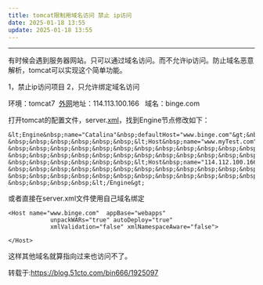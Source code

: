 ```yaml
---
title: tomcat限制用域名访问 禁止 ip访问
date: 2025-01-18 13:55
update: 2025-01-18 13:55
---
```



---
有时候会遇到服务器网站。只可以通过域名访问。而不允许ip访问。防止域名恶意解析，tomcat可以实现这个简单功能。

1，禁止ip访问项目 2，只允许绑定域名访问

环境：tomcat7  [外网](https://so.csdn.net/so/search?q=%E5%A4%96%E7%BD%91&spm=1001.2101.3001.7020)地址：114.113.100.166   域名：binge.com

打开tomcat的配置文件，server.[xml](https://so.csdn.net/so/search?q=xml&spm=1001.2101.3001.7020)，找到Engine节点修改如下：

```
&lt;Engine&nbsp;name="Catalina"&nbsp;defaultHost="www.binge.com"&gt;&nbsp;&nbsp;&nbsp;&nbsp;&nbsp;
&nbsp;&nbsp;&nbsp;&nbsp;&nbsp;&nbsp;&lt;Host&nbsp;name="www.myTest.com"&nbsp;&nbsp;appBase="webapps"
&nbsp;&nbsp;&nbsp;&nbsp;&nbsp;&nbsp;&nbsp;&nbsp;&nbsp;&nbsp;&nbsp;&nbsp;unpackWARs="true"&nbsp;autoDeploy="true"
&nbsp;&nbsp;&nbsp;&nbsp;&nbsp;&nbsp;&nbsp;&nbsp;&nbsp;&nbsp;&nbsp;&nbsp;xmlValidation="false"&nbsp;xmlNamespaceAware="false"/&gt;
&nbsp;&nbsp;&nbsp;&nbsp;&nbsp;&nbsp;&lt;Host&nbsp;name="114.112.100.166"&nbsp;&nbsp;appBase="ipapps"
&nbsp;&nbsp;&nbsp;&nbsp;&nbsp;&nbsp;&nbsp;&nbsp;&nbsp;&nbsp;&nbsp;&nbsp;unpackWARs="true"&nbsp;autoDeploy="true"
&nbsp;&nbsp;&nbsp;&nbsp;&nbsp;&nbsp;&nbsp;&nbsp;&nbsp;&nbsp;&nbsp;&nbsp;xmlValidation="false"&nbsp;xmlNamespaceAware="false"/&gt;
&nbsp;&nbsp;&nbsp;&nbsp;&lt;/Engine&gt;
```

或者直接在server.xml文件使用自己域名绑定
```
<Host name="www.binge.com"  appBase="webapps"  
            unpackWARs="true" autoDeploy="true"  
            xmlValidation="false" xmlNamespaceAware="false">

</Host>
```

这样其他域名就算指向过来也访问不了。

转载于:https://blog.51cto.com/bin666/1925097
